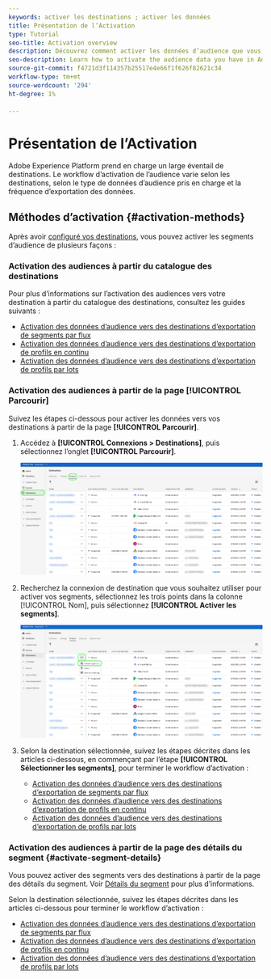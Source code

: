 ```yaml
---
keywords: activer les destinations ; activer les données
title: Présentation de l’Activation
type: Tutorial
seo-title: Activation overview
description: Découvrez comment activer les données d’audience que vous avez dans Adobe Experience Platform vers différents types de destinations.
seo-description: Learn how to activate the audience data you have in Adobe Experience Platform to various types of destinations.
source-git-commit: f4721d3f114357b25517e4e66f1f626f82621c34
workflow-type: tm+mt
source-wordcount: '294'
ht-degree: 1%

---
```



# Présentation de l’Activation

Adobe Experience Platform prend en charge un large éventail de destinations. Le workflow d’activation de l’audience varie selon les destinations, selon le type de données d’audience pris en charge et la fréquence d’exportation des données.

## Méthodes d’activation {#activation-methods}

Après avoir [configuré vos destinations](connect-destination.md), vous pouvez activer les segments d’audience de plusieurs façons :

### Activation des audiences à partir du catalogue des destinations

Pour plus d’informations sur l’activation des audiences vers votre destination à partir du catalogue des destinations, consultez les guides suivants :

* [Activation des données d’audience vers des destinations d’exportation de segments par flux](activate-segment-streaming-destinations.md)
* [Activation des données d’audience vers des destinations d’exportation de profils en continu](activate-streaming-profile-destinations.md)
* [Activation des données d’audience vers des destinations d’exportation de profils par lots](activate-batch-profile-destinations.md)

### Activation des audiences à partir de la page [!UICONTROL Parcourir]

Suivez les étapes ci-dessous pour activer les données vers vos destinations à partir de la page **[!UICONTROL Parcourir]**.

1. Accédez à **[!UICONTROL Connexions > Destinations]**, puis sélectionnez l’onglet **[!UICONTROL Parcourir]**.

   ![Onglet Parcourir](../assets/ui/activation-overview/browse-tab.png)

1. Recherchez la connexion de destination que vous souhaitez utiliser pour activer vos segments, sélectionnez les trois points dans la colonne [!UICONTROL Nom], puis sélectionnez **[!UICONTROL Activer les segments]**.

   ![Bouton Activer les segments](../assets/ui/activation-overview/activate-segments.png)

1. Selon la destination sélectionnée, suivez les étapes décrites dans les articles ci-dessous, en commençant par l’étape **[!UICONTROL Sélectionner les segments]**, pour terminer le workflow d’activation :

   * [Activation des données d’audience vers des destinations d’exportation de segments par flux](activate-segment-streaming-destinations.md)
   * [Activation des données d’audience vers des destinations d’exportation de profils en continu](activate-streaming-profile-destinations.md)
   * [Activation des données d’audience vers des destinations d’exportation de profils par lots](activate-batch-profile-destinations.md)

### Activation des audiences à partir de la page des détails du segment {#activate-segment-details}

Vous pouvez activer des segments vers des destinations à partir de la page des détails du segment. Voir [Détails du segment](../../segmentation/ui/overview.md#segment-details) pour plus d’informations.

Selon la destination sélectionnée, suivez les étapes décrites dans les articles ci-dessous pour terminer le workflow d’activation :

* [Activation des données d’audience vers des destinations d’exportation de segments par flux](activate-segment-streaming-destinations.md)
* [Activation des données d’audience vers des destinations d’exportation de profils en continu](activate-streaming-profile-destinations.md)
* [Activation des données d’audience vers des destinations d’exportation de profils par lots](activate-batch-profile-destinations.md)